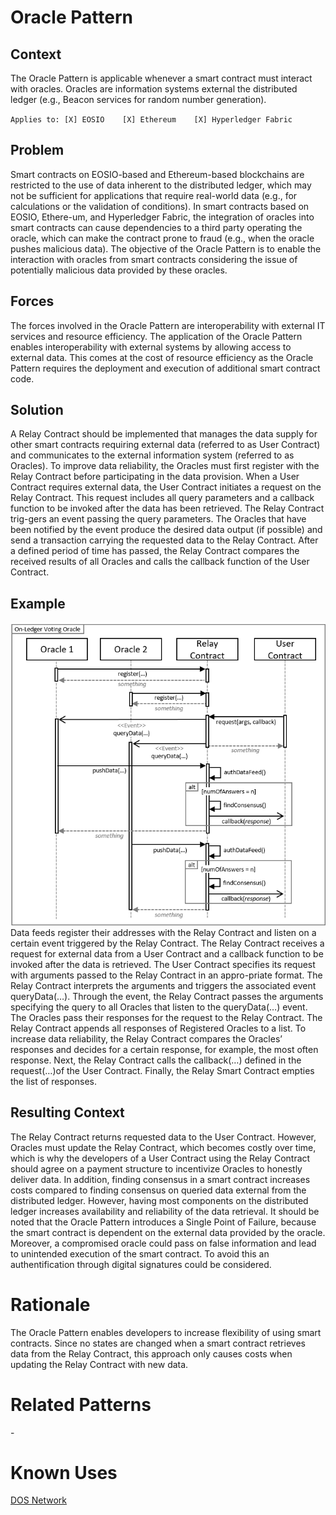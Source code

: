 # Oracle Pattern
## Context
The Oracle Pattern is applicable whenever a smart contract must interact with oracles. Oracles are information systems external the distributed ledger (e.g., Beacon services for random number generation).

``Applies to: [X] EOSIO    [X] Ethereum    [X] Hyperledger Fabric``
## Problem
Smart contracts on EOSIO-based and Ethereum-based blockchains are restricted to the use of data inherent to the distributed ledger, which may not be sufficient for applications that require real-world data (e.g., for calculations or the validation of conditions). In smart contracts based on EOSIO, Ethere-um, and Hyperledger Fabric, the integration of oracles into smart contracts can cause dependencies to a third party operating the oracle, which can make the contract prone to fraud (e.g., when the oracle pushes malicious data). The objective of the Oracle Pattern is to enable the interaction with oracles from smart contracts considering the issue of potentially malicious data provided by these oracles.

## Forces
The forces involved in the Oracle Pattern are interoperability with external IT services and resource efficiency. The application of the Oracle Pattern enables interoperability with external systems by allowing access to external data. This comes at the cost of resource efficiency as the Oracle Pattern requires the deployment and execution of additional smart contract code. 

## Solution
A Relay Contract should be implemented that manages the data supply for other smart contracts requiring external data (referred to as User Contract) and communicates to the external information system (referred to as Oracles). To improve data reliability, the Oracles must first register with the Relay Contract before participating in the data provision. When a User Contract requires external data, the User Contract initiates a request on the Relay Contract. This request includes all query parameters and a callback function to be invoked after the data has been retrieved. The Relay Contract trig-gers an event passing the query parameters. The Oracles that have been notified by the event produce the desired data output (if possible) and send a transaction carrying the requested data to the Relay Contract. After a defined period of time has passed, the Relay Contract compares the received results of all Oracles and calls the callback function of the User Contract.

## Example
![Oracle](Oracle%20Pattern%20-%20On-Ledger%20Voting%20Oracle.png)  
Data feeds register their addresses with the Relay Contract and listen on a certain event triggered by the Relay Contract. The Relay Contract receives a request for external data from a User Contract and a callback function to be invoked after the data is retrieved. The User Contract specifies its request with arguments passed to the Relay Contract in an appro-priate format. The Relay Contract interprets the arguments and triggers the associated event queryData(…). Through the event, the Relay Contract passes the arguments specifying the query to all Oracles that listen to the queryData(…) event. The Oracles pass their responses for the request to the Relay Contract. The Relay Contract appends all responses of Registered Oracles to a list. To increase data reliability, the Relay Contract compares the Oracles’ responses and decides for a certain response, for example, the most often response. Next, the Relay Contract calls the callback(…) defined in the request(…)of the User Contract. Finally, the Relay Smart Contract empties the list of responses.

## Resulting Context
The Relay Contract returns requested data to the User Contract. However, Oracles must update the Relay Contract, which becomes costly over time, which is why the developers of a User Contract using the Relay Contract should agree on a payment structure to incentivize Oracles to honestly deliver data. In addition, finding consensus in a smart contract increases costs compared to finding consensus on queried data external from the distributed ledger. However, having most components on the distributed ledger increases availability and reliability of the data retrieval. It should be noted that the Oracle Pattern introduces a Single Point of Failure, because the smart contract is dependent on the external data provided by the oracle. Moreover, a compromised oracle could pass on false information and lead to unintended execution of the smart contract. To avoid this an authentification through digital signatures could be considered.

# Rationale
The Oracle Pattern enables developers to increase flexibility of using smart contracts. Since no states are changed when a smart contract retrieves data from the Relay Contract, this approach only causes costs when updating the Relay Contract with new data.

# Related Patterns
\-
# Known Uses
[DOS Network](https://drive.google.com/file/d/1Ea1z8hBaf3VkrR3nXG5jQHoXgHnN_3sx/view)
